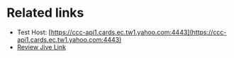 # Related links
- Test Host: [https://ccc-api1.cards.ec.tw1.yahoo.com:4443](https://ccc-api1.cards.ec.tw1.yahoo.com:4443)
- [Review Jive Link](https://yahoo.jiveon.com/thread/16705)

